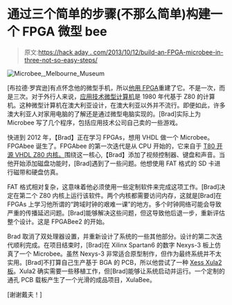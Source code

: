 # 通过三个简单的步骤(不那么简单)构建一个 FPGA 微型 bee

> 原文:[https://hack aday . com/2013/10/12/build-an-FPGA-microbee-in-three-not-so-easy-steps/](https://hackaday.com/2013/10/12/build-an-fpga-microbee-in-three-not-so-easy-steps/)

![Microbee,_Melbourne_Museum](../Images/2f471d0413fa04668ef297e118734b39.png)

[布拉德·罗宾逊]有点怀念他的微型手机，所以[他用 FPGA](http://fpgabee.toptensoftware.com/)重建了它。不是一次，而是三次。对于外行人来说，[应用技术微型计算机](http://en.wikipedia.org/wiki/MicroBee)是 1980 年代基于 Z80 的计算机。这种微型计算机在澳大利亚设计，在澳大利亚以外并不流行。即便如此，许多澳大利亚人对家用电脑的了解还是通过微型电脑实现的。[Brad]实际上为 Microbee 写了几个程序，包括应用技术公司自己卖的一些游戏。

快进到 2012 年，【Brad】正在学习 FPGAs，想用 VHDL 做一个 Microbee。FPGAbee 诞生了。FPGAbee 的第一次迭代是从 CPU 开始的，它来自于 [T80 开源 VHDL Z80 内核。](http://opencores.org/project,t80)围绕这一核心,【Brad】添加了视频控制器、键盘和声音。当他开始添加磁盘功能时，[Brad]遇到了一些问题。他想使用 FAT 格式的 SD 卡进行磁带和硬盘仿真。

FAT 格式相对复杂，这意味着他必须使用一些定制软件来完成这项工作。[Brad]决定在第二个 Z80 内核上运行该软件。两个内核都需要访问内存，这就是[Brad]在 FPGAs 上学习他所谓的“跨域时钟的艰难一课”的地方。多个时钟网络可能会导致严重的传播延迟问题。[Brad]能够解决这些问题，但这导致他后退一步，重新评估整个设计。这是 FPGABee2 的开始。

Brad 取消了双处理器设置，并重新设计了系统的一些其他部分。设计的第二次迭代顺利完成。在项目结束时，[Brad]在 Xilinx Spartan6 的数字 Nexys-3 板上仿真了一个 Microbee。虽然 Nexys-3 非常适合原型制作，但作为最终系统并不太实用。[Brad]不打算自己生产基于 BGA 的 PCB，所以他尝试了一种 [Xess Xula2 板](http://www.xess.com/shop/product/xula2-lx25/)。Xula2 确实需要一些移植工作，但[Brad]能够让系统启动并运行。一个定制的通孔 PCB 载板产生了一个光滑的成品项目，XulaBee。

[谢谢戴夫！]